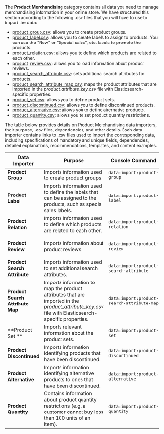 The **Product Merchandising** category contains all data you need to manage merchandising information in your online store. We have structured this section according to the following .csv files that you will have to use to import the data:

* [product_group.csv](https://documentation.spryker.com/docs/file-details-product-groupcsv): allows you to create product groups.
* [product_label.csv](https://documentation.spryker.com/docs/file-details-product-labelcsv): allows you to create labels to assign to products. You can use the "New" or  "Special sales", etc. labels to promote the products.
* product_relation.csv: allows you to define which products are related to each other.
* [product_review.csv](https://documentation.spryker.com/docs/file-details-product-reviewcsv): allows you to load information about product reviews.
* [product_search_attribute.csv](https://documentation.spryker.com/docs/file-details-product-search-attributecsv): sets additional search attributes for products.
* [product_search_attribute_map.csv](https://documentation.spryker.com/docs/file-details-product-search-attribute-mapcsv): maps the product attributes that are imported in the *product_attribute_key.csv* file with Elasticsearch-specific properties.
* [product_set.csv](https://documentation.spryker.com/docs/file-details-product-setcsv): allows you to define product sets.
* [product_discontinued.csv](https://documentation.spryker.com/docs/file-details-product-discontinuedcsv): allows you to define discontinued products.
* [product_alternative.csv](https://documentation.spryker.com/docs/file-details-product-alternativecsv): allows you to define alternative products.
* [product_quantity.csv](https://documentation.spryker.com/docs/file-details-product-quantitycsv): allows you to set product quantity restrictions.

The table below provides details on Product Merchandising data importers, their purpose, .csv files, dependencies, and other details. Each data importer contains links to .csv files used to import the corresponding data, including specifications of mandatory and unique fields, dependencies, detailed explanations, recommendations, templates, and content examples.

| Data Importer | Purpose | Console Command| File(s) | Dependencies |
| --- | --- | --- | --- |--- |
| **Product Group**   | Imports information used to create product groups. |`data:import:product-group`|  [product_group.csv](https://documentation.spryker.com/docs/file-details-product-groupcsv) |[product_abstract.csv](https://documentation.spryker.com/docs/file-details-product-abstractcsv) |
| **Product Label**   |  Imports information used to define the labels that can be assigned to the products, such as special sales labels.|`data:import:product-label`| [product_label.csv](https://documentation.spryker.com/docs/file-details-product-labelcsv) |[product_abstract.csv](https://documentation.spryker.com/docs/file-details-product-abstractcsv) |
| **Product Relation**   | Imports information used to define which products are related to each other. |`data:import:product-relation`| [product_relation.csv](https://documentation.spryker.com/docs/file-details-product-relationcsv) |[product_abstract.csv](https://documentation.spryker.com/docs/file-details-product-abstractcsv) |
| **Product Review**   | Imports information about product reviews. |`data:import:product-review `| [product_review.cs]([product_review.csv](https://documentation.spryker.com/docs/file-details-product-reviewcsv))v |<ul><li>[product_abstract.csv](https://documentation.spryker.com/docs/file-details-product-abstractcsv)</li><li>[customer.csv](https://documentation.spryker.com/docs/file-details-customercsv)</li></ul> |
| **Product Search Attribute**   | Imports information used to set additional search attributes. |`data:import:product-search-attribute `| [product_search_attribute.csv](https://documentation.spryker.com/docs/file-details-product-search-attributecsv) |[product_attribute_key.csv](https://documentation.spryker.com/docs/file-details-product-attribute-keycsv) |
| **Product Search Attribute Map**   | Imports information to map the product attributes that are imported in the *product_attribute_key.csv* file with Elasticsearch-specific properties. |`data:import:product-search-attribute-map `| [product_search_attribute_map.csv](https://documentation.spryker.com/docs/file-details-product-search-attribute-mapcsv) |[product_attribute_key.csv](https://documentation.spryker.com/docs/file-details-product-attribute-keycsv) |
| **Product Set **   | Imports relevant information about the product sets. |`data:import:product-set`| [product_set.csv](https://documentation.spryker.com/docs/file-details-product-setcsv) |[product_abstract.csv](https://documentation.spryker.com/docs/file-details-product-abstractcsv) |
| **Product Discontinued**   | Imports information identifying products that have been discontinued. |`data:import:product-discontinued`| [product_discontinued.csv ](https://documentation.spryker.com/docs/file-details-product-discontinuedcsv)|[product_concrete.csv](https://documentation.spryker.com/docs/file-details-product-concretecsv) |
| **Product Alternative**   | Imports information identifying alternative products to ones that have been discontinued. |`data:import:product-alternative`| [product_alternative.csv](https://documentation.spryker.com/docs/file-details-product-alternativecsv) |<ul><li>[product_concrete.csv](https://documentation.spryker.com/docs/file-details-product-concretecsv)</li><li>[product_abstract.csv](https://documentation.spryker.com/docs/file-details-product-abstractcsv)</li> |
| **Product Quantity**   | Contains information about product quantity restrictions (e.g. a customer cannot buy less than 100 units of an item). |`data:import:product-quantity `| [product_quantity.csv](https://documentation.spryker.com/docs/file-details-product-quantitycsv) |[product_concrete.csv](https://documentation.spryker.com/docs/file-details-product-concretecsv) |